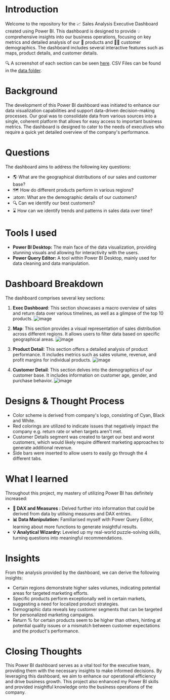 # Introduction
Welcome to the repository for the 📈 Sales Analysis Executive Dashboard created using Power BI. This dashboard is designed to provide 💡 comprehensive insights into our business operations, focusing on key metrics and detailed analysis of our 🧺 products and 🚶‍♂️ customer demographics. The dashboard includes several interactive features such as maps, product details, and customer details. 

🔍 A screenshot of each section can be seen [here](/https://github.com/nerdrads/Power_BI_Sales_Analysis/blob/main/Dashboard%20Preview.pdf/). CSV Files can be found in the [data folder](https://github.com/nerdrads/Power_BI_Sales_Analysis/tree/main/data). 

# Background
The development of this Power BI dashboard was initiated to enhance our data visualization capabilities and support data-driven decision-making processes. Our goal was to consolidate data from various sources into a single, coherent platform that allows for easy access to important business metrics. The dashboard is designed to cater to the needs of executives who require a quick yet detailed overview of the company's performance.

# Questions
The dashboard aims to address the following key questions:
- 🌎 What are the geographical distributions of our sales and customer base? 
- 🗺️ How do different products perform in various regions?
- :atom: What are the demographic details of our customers?
- 🔍 Can we identify our best customers? 
- ⌛ How can we identify trends and patterns in sales data over time?

# Tools I used
- **Power BI Desktop:** The main face of the data visualization, providing stunning visuals and allowing for interactivity with the users.
- **Power Query Editor:** A tool within Power BI Desktop, mainly used for data cleaning and data manipulation.

# Dashboard Breakdown
The dashboard comprises several key sections:
1. **Exec Dashboard**: This section showcases a macro overview of sales and return data over various timelines, as well as a glimpse of the top 10 products. 
![image](https://github.com/user-attachments/assets/bb3ea59f-32fa-4f66-b375-3cdb68551338)


2. **Map**: This section provides a visual representation of sales distribution across different regions. It allows users to filter data based on specific geographical areas.
![image](https://github.com/user-attachments/assets/0bac13c4-e946-4811-96a3-eb3ca330a271)


3. **Product Detail**: This section offers a detailed analysis of product performance. It includes metrics such as sales volume, revenue, and profit margins for individual products.
![image](https://github.com/user-attachments/assets/0cb34277-dffa-4d79-ad2a-5eae35810ac7)


4. **Customer Detail**: This section delves into the demographics of our customer base. It includes information on customer age, gender, and purchase behavior.
![image](https://github.com/user-attachments/assets/bddc655a-e086-4852-a735-ed621f2c20ba)

# Designs & Thought Process
- Color scheme is derived from company's logo, consisting of Cyan, Black and White.
- Red colorings are utilized to indicate issues that negatively impact the company e.g. return rate or when targets aren't met.
- Customer Details segment was created to target our best and worst customers, which would likely require different marketing approaches to generate additional revenue. 
- Side bars were inserted to allow users to easily go through the 4 different tabs. 



# What I learned
Throughout this project, my mastery of utilizing Power BI has definitely increased:

- **🧩 DAX and Measures :** Delved further into information that could be derived from data by utilising measures and DAX entries.
- **📊 Data Manipulation:** Familiarised myself with Power Query Editor, learning about more functions to generate insightful results. 
- **💡 Analytical Wizardry:** Leveled up my real-world puzzle-solving skills, turning questions into meaningful recommendations. 


# Insights
From the analysis provided by the dashboard, we can derive the following insights:
- Certain regions demonstrate higher sales volumes, indicating potential areas for targeted marketing efforts.
- Specific products perform exceptionally well in certain markets, suggesting a need for localized product strategies.
- Demographic data reveals key customer segments that can be targeted for personalized marketing campaigns.
- Return % for certain products seem to be higher than others, hinting at potential quality issues or a mismatch between customer expectations and the product's performance.

# Closing Thoughts
This Power BI dashboard serves as a vital tool for the executive team, providing them with the necessary insights to make informed decisions. By leveraging this dashboard, we aim to enhance our operational efficiency and drive business growth. This project also enhanced my Power BI skills and provided insightful knowledge onto the business operations of the company. 
